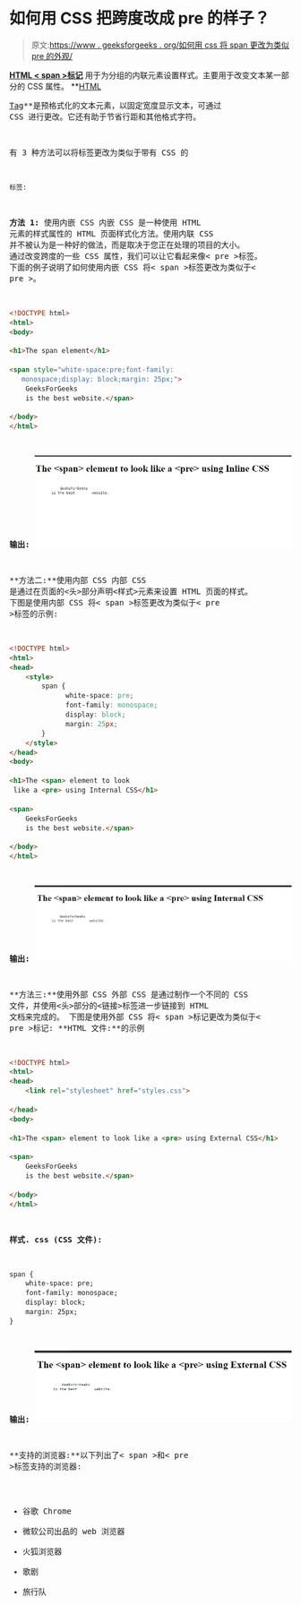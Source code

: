 # 如何用 CSS 把跨度改成 pre 的样子？

> 原文:[https://www . geeksforgeeks . org/如何用 css 将 span 更改为类似 pre 的外观/](https://www.geeksforgeeks.org/how-to-change-a-span-to-look-like-a-pre-with-css/)

**[HTML < span >标记](https://www.geeksforgeeks.org/span-tag-html/)** 用于为分组的内联元素设置样式。主要用于改变文本某一部分的 CSS 属性。
**[HTML<pre>Tag](https://www.geeksforgeeks.org/html-pre-tag/)**是预格式化的文本元素，以固定宽度显示文本，可通过 CSS 进行更改。它还有助于节省行距和其他格式字符。

有 3 种方法可以将标签更改为类似于带有 CSS 的

```html
标签:
```

**方法 1:** 使用内嵌 CSS
内嵌 CSS 是一种使用 HTML 元素的样式属性的 HTML 页面样式化方法。使用内联 CSS 并不被认为是一种好的做法，而是取决于您正在处理的项目的大小。
通过改变跨度的一些 CSS 属性，我们可以让它看起来像< pre >标签。
下面的例子说明了如何使用内嵌 CSS 将< span >标签更改为类似于< pre >。

```html
<!DOCTYPE html>
<html>
<body>

<h1>The span element</h1>

<span style="white-space:pre;font-family: 
   monospace;display: block;margin: 25px;">
    GeeksForGeeks
    is the best website.</span> 

</body>
</html>
```

**输出:**
![](img/29773827665520b983c6238350c8227b.png)

**方法二:**使用内部 CSS
内部 CSS 是通过在页面的<头>部分声明<样式>元素来设置 HTML 页面的样式。
下图是使用内部 CSS 将< span >标签更改为类似于< pre >标签的示例:

```html
<!DOCTYPE html>
<html>
<head>
    <style>
        span {
              white-space: pre;
              font-family: monospace;
              display: block;
              margin: 25px;
        }
    </style>
</head>
<body>

<h1>The <span> element to look 
 like a <pre> using Internal CSS</h1>

<span>
    GeeksForGeeks
    is the best website.</span> 

</body>
</html>
```

**输出:**
![](img/3f50f1707b989838705909be4e1514f7.png)

**方法三:**使用外部 CSS
外部 CSS 是通过制作一个不同的 CSS 文件，并使用<头>部分的<链接>标签进一步链接到 HTML 文档来完成的。
下图是使用外部 CSS 将< span >标记更改为类似于< pre >标记:
**HTML 文件:**的示例

```html
<!DOCTYPE html>
<html>
<head>
    <link rel="stylesheet" href="styles.css">

</head>
<body>

<h1>The <span> element to look like a <pre> using External CSS</h1>

<span>
    GeeksForGeeks
    is the best website.</span> 

</body>
</html>
```

**样式. css (CSS 文件):**

```html
span {
    white-space: pre;
    font-family: monospace;
    display: block;
    margin: 25px;
}
```

**输出:**
![](img/73f126ede4f71444c13a9d6ff02545bd.png)

**支持的浏览器:**以下列出了< span >和< pre >标签支持的浏览器:

*   谷歌 Chrome
*   微软公司出品的 web 浏览器
*   火狐浏览器
*   歌剧
*   旅行队